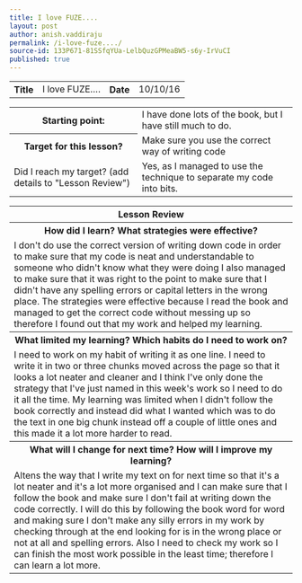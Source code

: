 ```yaml
---
title: I love FUZE....
layout: post
author: anish.vaddiraju
permalink: /i-love-fuze..../
source-id: 133P671-81SSfqYUa-LelbQuzGPMeaBW5-s6y-IrVuCI
published: true
---
```

<table>
  <tr>
    <th>Title</th>
    <td>I love FUZE….</td>
    <th>Date</th>
    <td>10/10/16</td>
  </tr>
</table>


<table>
  <tr>
    <th>Starting point:</th>
    <td>I have done lots of the book, but I have still much to do.</td>
  </tr>
  <tr>
    <th>Target for this lesson?</th>
    <td>Make sure you use the correct way of writing code</td>
  </tr>
  <tr>
    <td>Did I reach my target? 
(add details to "Lesson Review")</td>
    <td>Yes, as I managed to use the technique to separate my code into bits. </td>
  </tr>
</table>


<table>
  <tr>
    <th>Lesson Review</th>
  </tr>
  <tr>
    <th>How did I learn? What strategies were effective? </th>
  </tr>
  <tr>
    <td>I don't do use the correct version of writing down code in order to make sure that my code is neat and understandable to someone who didn't know what they were doing I also managed to make sure that it was right to the point to make sure that I didn't have any spelling errors or capital letters in the wrong place. The strategies were effective because I read the book and managed to get the correct code without messing up so therefore I found out that my work and helped my learning.</td>
  </tr>
  <tr>
    <th>What limited my learning? Which habits do I need to work on? </th>
  </tr>
  <tr>
    <td>I need to work on my habit of writing it as one line. I need to write it in two or three chunks moved across the page so that it looks a lot neater and cleaner and I think I've only done the strategy that I've just named in this week's work so I need to do it all the time. My learning was limited when I didn't follow the book correctly and instead did what I wanted which was to do the text in one big chunk instead off a couple of little ones and this made it a lot more harder to read.</td>
  </tr>
  <tr>
    <th>What will I change for next time? How will I improve my learning?</th>
  </tr>
  <tr>
    <td>Altens the way that I write my text on for next time so that it's a lot neater and it's a lot more organised and I can make sure that I follow the book and make sure I don't fail at writing down the code correctly. I will do this by following the book word for word and making sure I don't make any silly errors in my work by checking through at the end looking for is in the wrong place or not at all and spelling errors. Also I need to check my work so I can finish the most work possible in the least time; therefore I can learn a lot more.</td>
  </tr>
</table>


